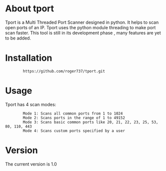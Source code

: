 # About tport

Tport is a Multi Threaded Port Scanner designed in python. It helps to scan open ports of an IP. Tport uses the python module threading to make port scan faster. This tool is still in its development phase , many features are yet to be added. 

# Installation 
            https://github.com/roger737/tport.git


# Usage

Tport has 4 scan modes:
            
            Mode 1: Scans all common ports from 1 to 1024
            Mode 2: Scans ports in the range of 1 to 49152
            Mode 3: Scans basic common ports like 20, 21, 22, 23, 25, 53, 80, 110, 443
            Mode 4: Scans custom ports specified by a user
            
            
# Version

The current version is 1.0
